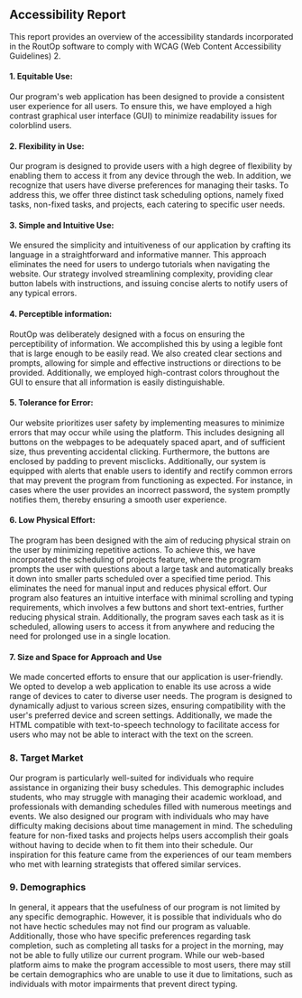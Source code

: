 ## Accessibility Report

This report provides an overview of the accessibility standards incorporated in the RoutOp software to comply with WCAG (Web Content Accessibility Guidelines) 2.

#### 1. Equitable Use:

Our program's web application has been designed to provide a consistent user experience for all users. To ensure this, we have employed a high contrast graphical user interface (GUI) to minimize readability issues for colorblind users.

#### 2. Flexibility in Use:

Our program is designed to provide users with a high degree of flexibility by enabling them to access it from any device through the web. In addition, we recognize that users have diverse preferences for managing their tasks. To address this, we offer three distinct task scheduling options, namely fixed tasks, non-fixed tasks, and projects, each catering to specific user needs.

#### 3. Simple and Intuitive Use:

We ensured the simplicity and intuitiveness of our application by crafting its language in a straightforward and informative manner. This approach eliminates the need for users to undergo tutorials when navigating the website. Our strategy involved streamlining complexity, providing clear button labels with instructions, and issuing concise alerts to notify users of any typical errors.

#### 4. Perceptible information: 

RoutOp was deliberately designed with a focus on ensuring the perceptibility of information. We accomplished this by using a legible font that is large enough to be easily read. We also created clear sections and prompts, allowing for simple and effective instructions or directions to be provided. Additionally, we employed high-contrast colors throughout the GUI to ensure that all information is easily distinguishable.

#### 5. Tolerance for Error: 

Our website prioritizes user safety by implementing measures to minimize errors that may occur while using the platform. This includes designing all buttons on the webpages to be adequately spaced apart, and of sufficient size, thus preventing accidental clicking. Furthermore, the buttons are enclosed by padding to prevent misclicks. Additionally, our system is equipped with alerts that enable users to identify and rectify common errors that may prevent the program from functioning as expected. For instance, in cases where the user provides an incorrect password, the system promptly notifies them, thereby ensuring a smooth user experience.

#### 6. Low Physical Effort:

The program has been designed with the aim of reducing physical strain on the user by minimizing repetitive actions. To achieve this, we have incorporated the scheduling of projects feature, where the program prompts the user with questions about a large task and automatically breaks it down into smaller parts scheduled over a specified time period. This eliminates the need for manual input and reduces physical effort. Our program also features an intuitive interface with minimal scrolling and typing requirements, which involves a few buttons and short text-entries, further reducing physical strain. Additionally, the program saves each task as it is scheduled, allowing users to access it from anywhere and reducing the need for prolonged use in a single location.

#### 7. Size and Space for Approach and Use

We made concerted efforts to ensure that our application is user-friendly. We opted to develop a web application to enable its use across a wide range of devices to cater to diverse user needs. The program is designed to dynamically adjust to various screen sizes, ensuring compatibility with the user's preferred device and screen settings. Additionally, we made the HTML compatible with text-to-speech technology to facilitate access for users who may not be able to interact with the text on the screen.

### 8. Target Market

Our program is particularly well-suited for individuals who require assistance in organizing their busy schedules. This demographic includes students, who may struggle with managing their academic workload, and professionals with demanding schedules filled with numerous meetings and events. We also designed our program with individuals who may have difficulty making decisions about time management in mind. The scheduling feature for non-fixed tasks and projects helps users accomplish their goals without having to decide when to fit them into their schedule. Our inspiration for this feature came from the experiences of our team members who met with learning strategists that offered similar services.

### 9. Demographics

In general, it appears that the usefulness of our program is not limited by any specific demographic. However, it is possible that individuals who do not have hectic schedules may not find our program as valuable. Additionally, those who have specific preferences regarding task completion, such as completing all tasks for a project in the morning, may not be able to fully utilize our current program. While our web-based platform aims to make the program accessible to most users, there may still be certain demographics who are unable to use it due to limitations, such as individuals with motor impairments that prevent direct typing.
